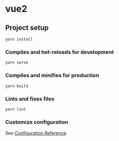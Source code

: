 # vue2

## Project setup
```
yarn install
```

### Compiles and hot-reloads for development
```
yarn serve

```

### Compiles and minifies for production
```
yarn build
```

### Lints and fixes files
```
yarn lint
```

### Customize configuration
See [Configuration Reference](https://cli.vuejs.org/config/).
